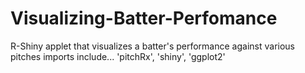 # Visualizing-Batter-Perfomance
R-Shiny applet that visualizes a batter's performance against various pitches
imports include... 'pitchRx', 'shiny', 'ggplot2'
